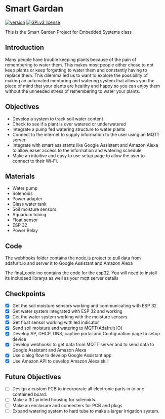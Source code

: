 # Smart Gardan
[![version](https://img.shields.io/badge/version-0.1-red.svg)](https://semver.org)
[![GPLv3 license](https://img.shields.io/badge/License-GPLv3-blue.svg)](http://perso.crans.org/besson/LICENSE.html)

This is the Smart Garden Project for Embedded Systems class

## Introduction
Many people have trouble keeping plants because of the pain of remembering to water them. This makes most people either chose to not keep plants or keep forgetting to water them and constantly having to replace them. This dilemma led us to want to explore the possibility of making an automated mentoring and watering system that allows you the piece of mind that your plants are healthy and happy so you can enjoy them without the unneeded stress of remembering to water your plants. 

## Objectives

* Develop a system to track soil water content
* Check to see if a plant is over watered or underwatered
* Integrate a pump fed watering structure to water plants
* Connect to the internet to supply information to the user using an MQTT server
* Integrate with smart assistants like Google Assistant and Amazon Alexa to allow easer access to the information and watering schedule
* Make an intuitive and easy to use setup page to allow the user to connect to their Wi-Fi.

## Materials

* Water pump
* Solenoids
* Power adapter
* Glass water tank
* Soil moisture sensors
* Aquarium tubing
* Float sensor
* ESP 32
* Power Relay

## Code
The webhooks folder contains the node.js project to pull data from adafurit.io and server it to Google Assistant and Amazon Alexa

The final_code.ino contains the code for the esp32. You will need to install its includeed librarys as well as your mqtt server details

## Checkpoints
- [x] Get the soil moisture sensors working and communicating with ESP 32
- [x] Get water system integrated with ESP 32 and working
- [x] Get the water system working with the moisture sensors
- [x] Get float sensor working with led indicator
- [x] Send soil moisture and watering to MQTT(Adafruit IO)
- [x] Develop AP, DHCP, DNS, captive portal and Configuration page to setup device
- [x] Develop webhooks to get data from MQTT server and to send data to Google Assistant and Amazon Alexa 
- [x] Use dialog flow to develop Google Assistant app
- [x] Use Amazon API to develop Amazon Alexa skill

## Future Objectives
- [ ] Design a custom PCB to incorporate all electronic parts in to one contained board.
- [ ] Make a 3D printed housing for solenoids.
- [ ] Make an enclosure and connecters for PCB and plugs
- [ ] Expand watering system to hard tube to make a larger irrigation system.
